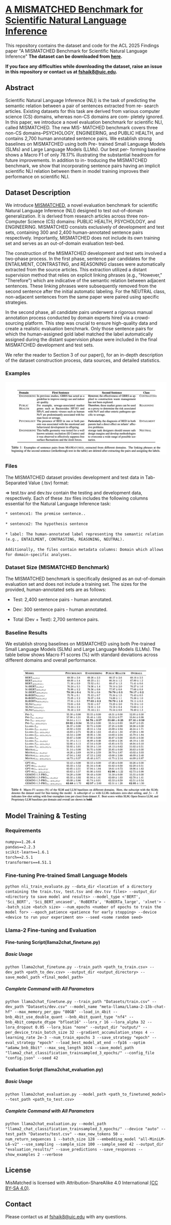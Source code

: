 # [A MISMATCHED Benchmark for Scientific Natural Language Inference](https://www.arxiv.org/abs/2506.04603)
This repository contains the dataset and code for the ACL 2025 Findings paper "A MISMATCHED Benchmark for Scientific Natural Language Inference" **The dataset can be downloaded from [here](https://drive.google.com/file/d/15GSYcakchdRmKlNoWIigGbCoI7eQLAUR/view?usp=sharing).**

**If you face any difficulties while downloading the dataset, raise an issue in this repository or contact us at fshaik8@uic.edu.**

## Abstract
Scientific Natural Language Inference (NLI) is the task of predicting the semantic relation between a pair of sentences extracted from re- search articles. Existing datasets for this task are derived from various computer science (CS) domains, whereas non-CS domains are com- pletely ignored. In this paper, we introduce a novel evaluation benchmark for scientific NLI, called MISMATCHED. The new MIS- MATCHED benchmark covers three non-CS domains–PSYCHOLOGY, ENGINEERING, and PUBLIC HEALTH, and contains 2,700 human annotated sentence pairs. We establish strong baselines on MISMATCHED using both Pre- trained Small Language Models (SLMs) and Large Language Models (LLMs). Our best per- forming baseline shows a Macro F1 of only 78.17% illustrating the substantial headroom for future improvements. In addition to in- troducing the MISMATCHED benchmark, we show that incorporating sentence pairs having an implicit scientific NLI relation between them in model training improves their performance on scientific NLI.

## Dataset Description
We introduce [MISMATCHED](https://drive.google.com/file/d/15GSYcakchdRmKlNoWIigGbCoI7eQLAUR/view?usp=sharing), a novel evaluation benchmark for scientific Natural Language Inference (NLI) designed to test out-of-domain generalization. It is derived from research articles across three non-Computer Science (CS) domains: PUBLIC HEALTH, PSYCHOLOGY, and ENGINEERING. MISMATCHED consists exclusively of development and test sets, containing 300 and 2,400 human-annotated sentence pairs respectively. Importantly, MISMATCHED does not include its own training set and serves as an out-of-domain evaluation test-bed.


The construction of the MISMATCHED development and test sets involved a two-phase process. In the first phase, sentence pair candidates for the ENTAILMENT, CONTRASTING, and REASONING classes were automatically extracted from the source articles. This extraction utilized a distant supervision method that relies on explicit linking phrases (e.g., "However," "Therefore") which are indicative of the semantic relation between adjacent sentences. These linking phrases were subsequently removed from the second sentence after the initial automatic labeling. For the NEUTRAL class, non-adjacent sentences from the same paper were paired using specific strategies.

In the second phase, all candidate pairs underwent a rigorous manual annotation process conducted by domain experts hired via a crowd-sourcing platform. This step was crucial to ensure high-quality data and create a realistic evaluation benchmark. Only those sentence pairs for which the human-assigned gold label matched the label automatically assigned during the distant supervision phase were included in the final MISMATCHED development and test sets.

We refer the reader to Section 3 of our paper(), for an in-depth description of the dataset construction process, data sources, and detailed statistics.

### Examples
![Alt text](Images/Examples.png?raw=False "Title")

### Files
The MISMATCHED dataset provides development and test data in Tab-Separated Value (.tsv) format:

  => test.tsv and dev.tsv contain the testing and development data, respectively. Each of these .tsv files includes the following columns essential for the Natural Language Inference task: 
  
    * sentence1: The premise sentence..
    
    * sentence2: The hypothesis sentence
    
    * label: The human-annotated label representing the semantic relation (e.g., ENTAILMENT, CONTRASTING, REASONING, NEUTRAL).

    Additionally, the files contain metadata columns: Domain which allows for domain-specific analyses.
  
### Dataset Size (MISMATCHED Benchmark)
The MISMATCHED benchmark is specifically designed as an out-of-domain evaluation set and does not include a training set. The sizes for the provided, human-annotated sets are as follows:

  * Test: 2,400 sentence pairs - human annotated.

  * Dev: 300 sentence pairs - human annotated.

  * Total (Dev + Test): 2,700 sentence pairs.

### Baseline Results

We establish strong baselines on MISMATCHED using both Pre-trained Small Language Models (SLMs) and Large Language Models (LLMs). The table below shows Macro F1 scores (%) with standard deviations across different domains and overall performance.

![Alt text](Images/Baseline_Results.png?raw=False "Title")

## Model Training & Testing
### Requirements
```
numpy==1.26.4
pandas==2.2.3
scikit-learn==1.6.1
torch==2.5.1
transformers==4.51.1
```

### Fine-tuning Pre-trained Small Language Models

```
python nli_train_evaluate.py --data_dir <location of a directory containing the train.tsv, test.tsv and dev.tsv files> --output_dir <directory to save model and results> --model_type <'BERT', 'Sci_BERT', 'Sci_BERT_uncased', 'RoBERTa', 'RoBERTa_large', 'xlnet'> --batch_size <batch size> --num_epochs <number of epochs to train the model for> --epoch_patience <patience for early stopping> --device <device to run your experiment on> --seed <some random seed>
```

### Llama-2 Fine-tuning and Evaluation

#### Fine-tuning Script(llama2chat_finetune.py)

##### Basic Usage
```
python llama2chat_finetune.py --train_path <path_to_train.csv> --dev_path <path_to_dev.csv> --output_dir <output_directory> --save_model_path <final_model_path>
```
##### Complete Command with All Parameters
```
python llama2chat_finetune.py --train_path "Datasets/train.csv" --dev_path "Datasets/dev.csv" --model_name "meta-llama/Llama-2-13b-chat-hf" --max_memory_per_gpu "80GB" --load_in_4bit --bnb_4bit_use_double_quant --bnb_4bit_quant_type "nf4" --bnb_4bit_compute_dtype "bfloat16" --lora_r 16 --lora_alpha 32 --lora_dropout 0.05 --lora_bias "none" --output_dir "output/" --per_device_train_batch_size 32 --gradient_accumulation_steps 4 --learning_rate 2e-3 --num_train_epochs 3 --save_strategy "epoch" --eval_strategy "epoch" --load_best_model_at_end --fp16 --optim "adamw_bnb_8bit" --max_seq_length 1024 --save_model_path "llama2_chat_classification_trainsampled_3_epochs/" --config_file "config.json" --seed 42
```

#### Evaluation Script (llama2chat_evaluation.py)

##### Basic Usage
```
python llama2chat_evaluation.py --model_path <path_to_finetuned_model> --test_path <path_to_test.csv>
```
##### Complete Command with All Parameters
```
python llama2chat_evaluation.py --model_path "llama2_chat_classification_trainsampled_3_epochs/" --device "auto" --test_path "Datasets/test.csv" --max_new_tokens 50 --num_return_sequences 1 --batch_size 128 --embedding_model "all-MiniLM-L6-v2" --use_sampling --sample_size 100 --sample_seed 42 --output_dir "evaluation_results/" --save_predictions --save_responses --show_examples 2 --verbose
```

## License
MisMatched is licensed with Attribution-ShareAlike 4.0 International [(CC BY-SA 4.0)](https://creativecommons.org/licenses/by-sa/4.0/).

## Contact
Please contact us at fshaik8@uic.edu with any questions.
